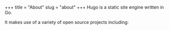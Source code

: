+++
title = "About"
slug = "about"
+++
Hugo is a static site engine written in Go.

It makes use of a variety of open source projects including: